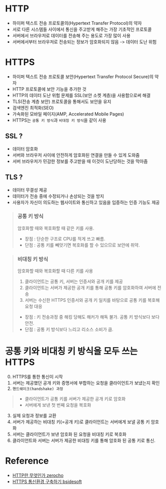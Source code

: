 # HTTP
- 하이퍼 텍스트 전송 프로토콜의(Hypertext Transfer Protocol)의 약자
- 서로 다른 시스템들 사이에서 통신을 주고받게 해주는 가장 기초적인 프로토콜
- 서버에서 브라우저로 데이터를 전송해 주는 용도로 가장 많이 사용
- 서버에서부터 브라우저로 전송되는 정보가 암호화되지 않음 -> 데이터 도난 위험

# HTTPS
- 하이퍼 텍스트 전송 프로토콜 보안(Hypertext Transfer Protocol Secure)의 약자
- HTTP 프로토콜에 보안 기능을 추가한 것
- HTTP의 데이터 도난 위험 문제를 SSL(보안 소켓 계층)을 사용함으로써 해결
- TLS(전송 계층 보안) 프로토콜을 통해서도 보안을 유지
- 검색엔진 최적화(SEO)
- 가속화된 모바일 페이지(AMP, Accelerated Mobile Pages)
- HTTPS는 `공통 키 방식`과 `비대칭 키 방식`을 같이 사용

## SSL ?
- 데이터 암호화
- 서버와 브라우저 사이에 안전하게 암호화된 연결을 만들 수 있게 도와줌
- 서버 브라우저가 민감한 정보를 주고받을 때 이것이 도난당하는 것을 막아줌

## TLS ?
- 데이터 무결성 제공
- 데이터가 전송 중에 수정되거나 손상되는 것을 방지
- 사용자가 자신이 의도하는 웹사이트와 통신하고 있음을 입증하는 인증 기능도 제공

> ### 공통 키 방식
> 암호화할 때와 복호화할 때 같은 키를 사용.
> - 장점 : 단순한 구조로 CPU를 적게 쓰고 빠름.
> - 단점 : 공통 키를 빼앗기면 복호화를 할 수 있으므로 보안에 취약.

> ### 비대칭 키 방식
> 암호화할 때와 복호화할 때 다른 키를 사용
> 1. 클라이언트는 공통 키, 서버는 인증서와 공개 키를 제공
> 2. 클라이언트는 서버가 제공한 공개 키를 통해 공통 키를 암호화하여 서버에 전송
> 3. 서버는 수신한 HTTPS 인증서와 공개 키 일치를 바탕으로 공통 키를 복호해 요청 대응
> - 장점 : 키 전송과정 중 해킹 당해도 해커가 해독 불가. 공통 키 방식보다 보다 안전.
> - 단점 : 공통 키 방식보다 느리고 리소스 소비가 큼.

# 공통 키와 비대칭 키 방식을 모두 쓰는 HTTPS
0. HTTPS를 통한 통신이 시작
1. 서버는 제공했던 공개 키와 증명서에 부합하는 요청을 클라이언트가 보냈는지 확인
2. `핸드쉐이크(handshake) 과정`
> - 클라이언트가 공통 키를 서버가 제공한 공개 키로 암호화
> - 서버에게 보낸 첫 번째 요청을 복호화
3. 실제 요청과 정보를 교환
4. 서버가 제공하는 비대칭 키(=공개 키)로 클라이언트는 서버에게 보낼 공통 키 암호화
5. 서버는 클라이언트가 보낸 암호화 된 요청을 비대칭 키로 복호화
6. 클라이언트와 서버는 서버가 제공한 비대칭 키를 통해 암호화 된 공통 키로 통신.

# Reference
- [HTTP란 무엇인가 zerocho](https://www.zerocho.com/category/HTTP/post/5b344f3af94472001b17f2da)
- [HTTPS 통신환경 구축하기 bsidesoft](https://www.bsidesoft.com/3340)
